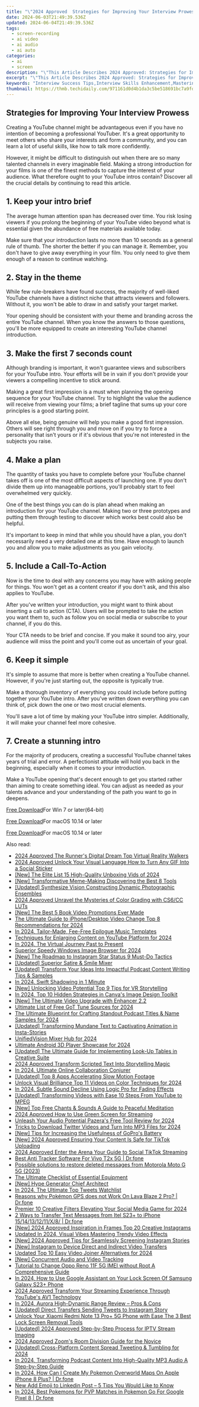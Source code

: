```yaml
---
title: "\"2024 Approved  Strategies for Improving Your Interview Prowess\""
date: 2024-06-03T21:49:39.536Z
updated: 2024-06-04T21:49:39.536Z
tags: 
  - screen-recording
  - ai video
  - ai audio
  - ai auto
categories: 
  - ai
  - screen
description: "\"This Article Describes 2024 Approved: Strategies for Improving Your Interview Prowess\""
excerpt: "\"This Article Describes 2024 Approved: Strategies for Improving Your Interview Prowess\""
keywords: "Interview Success Tips,Interview Skills Enhancement,Mastering Job Interviews,Boost Interview Performance,Effective Interview Strategies,Improve Interview Techniques,Elevate Your Interview Game"
thumbnail: https://thmb.techidaily.com/971161d0d4b1da3c5be518691bc7a9fd7e29d3fe831ffe5683f3df2b7e432663.jpg
---
```


## Strategies for Improving Your Interview Prowess

Creating a YouTube channel might be advantageous even if you have no intention of becoming a professional YouTuber. It's a great opportunity to meet others who share your interests and form a community, and you can learn a lot of useful skills, like how to talk more confidently.

However, it might be difficult to distinguish out when there are so many talented channels in every imaginable field. Making a strong introduction for your films is one of the finest methods to capture the interest of your audience. What therefore ought to your YouTube intros contain? Discover all the crucial details by continuing to read this article.

## 1\. Keep your intro brief

The average human attention span has decreased over time. You risk losing viewers if you prolong the beginning of your YouTube video beyond what is essential given the abundance of free materials available today.

Make sure that your introduction lasts no more than 10 seconds as a general rule of thumb. The shorter the better if you can manage it. Remember, you don't have to give away everything in your film. You only need to give them enough of a reason to continue watching.

## 2\. Stay in the theme

While few rule-breakers have found success, the majority of well-liked YouTube channels have a distinct niche that attracts viewers and followers. Without it, you won't be able to draw in and satisfy your target market.

Your opening should be consistent with your theme and branding across the entire YouTube channel. When you know the answers to those questions, you'll be more equipped to create an interesting YouTube channel introduction.

## 3\. Make the first 7 seconds count

Although branding is important, it won't guarantee views and subscribers for your YouTube intro. Your efforts will be in vain if you don't provide your viewers a compelling incentive to stick around.

Making a great first impression is a must when planning the opening sequence for your YouTube channel. Try to highlight the value the audience will receive from viewing your films; a brief tagline that sums up your core principles is a good starting point.

Above all else, being genuine will help you make a good first impression. Others will see right through you and move on if you try to force a personality that isn't yours or if it's obvious that you're not interested in the subjects you raise.

## 4\. Make a plan

The quantity of tasks you have to complete before your YouTube channel takes off is one of the most difficult aspects of launching one. If you don't divide them up into manageable portions, you'll probably start to feel overwhelmed very quickly.

One of the best things you can do is plan ahead when making an introduction for your YouTube channel. Making two or three prototypes and putting them through testing to discover which works best could also be helpful.

It's important to keep in mind that while you should have a plan, you don't necessarily need a very detailed one at this time. Have enough to launch you and allow you to make adjustments as you gain velocity.

## 5\. Include a Call-To-Action

Now is the time to deal with any concerns you may have with asking people for things. You won't get as a content creator if you don't ask, and this also applies to YouTube.

After you've written your introduction, you might want to think about inserting a call to action (CTA). Users will be prompted to take the action you want them to, such as follow you on social media or subscribe to your channel, if you do this.

Your CTA needs to be brief and concise. If you make it sound too airy, your audience will miss the point and you'll come out as uncertain of your goal.

## 6\. Keep it simple

It's simple to assume that more is better when creating a YouTube channel. However, if you're just starting out, the opposite is typically true.

Make a thorough inventory of everything you could include before putting together your YouTube intro. After you've written down everything you can think of, pick down the one or two most crucial elements.

You'll save a lot of time by making your YouTube intro simpler. Additionally, it will make your channel feel more cohesive.

## 7\. Create a stunning intro

For the majority of producers, creating a successful YouTube channel takes years of trial and error. A perfectionist attitude will hold you back in the beginning, especially when it comes to your introduction.

Make a YouTube opening that's decent enough to get you started rather than aiming to create something ideal. You can adjust as needed as your talents advance and your understanding of the path you want to go in deepens.

[Free Download](https://tools.techidaily.com/wondershare/filmora/download/)For Win 7 or later(64-bit)

[Free Download](https://tools.techidaily.com/wondershare/filmora/download/)For macOS 10.14 or later

</article

[Free Download](https://tools.techidaily.com/wondershare/filmora/download/)For macOS 10.14 or later

<ins class="adsbygoogle"
     style="display:block"
     data-ad-format="autorelaxed"
     data-ad-client="ca-pub-7571918770474297"
     data-ad-slot="1223367746"></ins>

<ins class="adsbygoogle"
     style="display:block"
     data-ad-format="autorelaxed"
     data-ad-client="ca-pub-7571918770474297"
     data-ad-slot="1223367746"></ins>



<ins class="adsbygoogle"
     style="display:block"
     data-ad-client="ca-pub-7571918770474297"
     data-ad-slot="8358498916"
     data-ad-format="auto"
     data-full-width-responsive="true"></ins>


<span class="atpl-alsoreadstyle">Also read:</span>
<div><ul>
<li><a href="https://some-approaches.techidaily.com/2024-approved-the-runners-digital-dream-top-virtual-reality-walkers/"><u>2024 Approved  The Runner's Digital Dream  Top Virtual Reality Walkers</u></a></li>
<li><a href="https://some-approaches.techidaily.com/2024-approved-unlock-your-visual-language-how-to-turn-any-gif-into-a-social-sticker/"><u>2024 Approved  Unlock Your Visual Language  How to Turn Any GIF Into a Social Sticker</u></a></li>
<li><a href="https://some-approaches.techidaily.com/new-the-elite-list-15-high-quality-unboxing-vids-of-2024/"><u>[New] The Elite List  15 High-Quality Unboxing Vids of 2024</u></a></li>
<li><a href="https://some-approaches.techidaily.com/new-transformative-meme-making-discovering-the-best-8-tools/"><u>[New] Transformative Meme-Making  Discovering the Best 8 Tools</u></a></li>
<li><a href="https://some-approaches.techidaily.com/updated-synthesize-vision-constructing-dynamic-photographic-ensembles/"><u>[Updated] Synthesize Vision  Constructing Dynamic Photographic Ensembles</u></a></li>
<li><a href="https://some-approaches.techidaily.com/2024-approved-unravel-the-mysteries-of-color-grading-with-cs6cc-luts/"><u>2024 Approved  Unravel the Mysteries of Color Grading with CS6/CC LUTs</u></a></li>
<li><a href="https://some-approaches.techidaily.com/new-the-best-5-book-video-promotions-ever-made/"><u>[New] The Best 5 Book Video Promotions Ever Made</u></a></li>
<li><a href="https://some-approaches.techidaily.com/the-ultimate-guide-to-iphonedesktop-video-change-top-8-recommendations-for-2024/"><u>The Ultimate Guide to iPhone/Desktop Video Change  Top 8 Recommendations for 2024</u></a></li>
<li><a href="https://some-approaches.techidaily.com/in-2024-tailor-made-fee-free-epilogue-music-templates/"><u>In 2024, Tailor-Made, Fee-Free Epilogue Music Templates</u></a></li>
<li><a href="https://some-approaches.techidaily.com/techniques-for-enlarging-content-on-youtube-platform-for-2024/"><u>Techniques for Enlarging Content on YouTube Platform for 2024</u></a></li>
<li><a href="https://some-approaches.techidaily.com/in-2024-the-virtual-journey-past-to-present/"><u>In 2024, The Virtual Journey  Past to Present</u></a></li>
<li><a href="https://some-approaches.techidaily.com/superior-speedy-windows-image-browser-for-2024/"><u>Superior Speedy Windows Image Browser for 2024</u></a></li>
<li><a href="https://some-approaches.techidaily.com/new-the-roadmap-to-instagram-star-status-9-must-do-tactics/"><u>[New] The Roadmap to Instagram Star Status  9 Must-Do Tactics</u></a></li>
<li><a href="https://some-approaches.techidaily.com/updated-superior-satire-and-smile-mixer/"><u>[Updated] Superior Satire & Smile Mixer</u></a></li>
<li><a href="https://some-approaches.techidaily.com/updated-transform-your-ideas-into-impactful-podcast-content-writing-tips-and-samples/"><u>[Updated] Transform Your Ideas Into Impactful Podcast Content  Writing Tips & Samples</u></a></li>
<li><a href="https://some-approaches.techidaily.com/in-2024-swift-shadowing-in-1-minute/"><u>In 2024, Swift Shadowing in 1 Minute</u></a></li>
<li><a href="https://some-approaches.techidaily.com/new-unlocking-video-potential-top-9-tips-for-vr-storytelling/"><u>[New] Unlocking Video Potential  Top 9 Tips for VR Storytelling</u></a></li>
<li><a href="https://some-approaches.techidaily.com/in-2024-top-10-hidden-strategies-in-canvas-image-design-toolkit/"><u>In 2024, Top 10 Hidden Strategies in Canva's Image Design Toolkit</u></a></li>
<li><a href="https://some-approaches.techidaily.com/new-the-ultimate-video-upgrade-with-enhancer-22/"><u>[New] The Ultimate Video Upgrade with Enhancer 2.2</u></a></li>
<li><a href="https://some-approaches.techidaily.com/ultimate-list-of-free-got-tune-sources-for-2024/"><u>Ultimate List of Free GoT Tune Sources for 2024</u></a></li>
<li><a href="https://some-approaches.techidaily.com/the-ultimate-blueprint-for-crafting-standout-podcast-titles-and-name-samples-for-2024/"><u>The Ultimate Blueprint for Crafting Standout Podcast Titles & Name Samples for 2024</u></a></li>
<li><a href="https://some-approaches.techidaily.com/updated-transforming-mundane-text-to-captivating-animation-in-insta-stories/"><u>[Updated] Transforming Mundane Text to Captivating Animation in Insta-Stories</u></a></li>
<li><a href="https://some-approaches.techidaily.com/unifiedvision-mixer-hub-for-2024/"><u>UnifiedVision Mixer Hub for 2024</u></a></li>
<li><a href="https://some-approaches.techidaily.com/ultimate-android-3d-player-showcase-for-2024/"><u>Ultimate Android 3D Player Showcase for 2024</u></a></li>
<li><a href="https://some-approaches.techidaily.com/updated-the-ultimate-guide-for-implementing-look-up-tables-in-creative-suite/"><u>[Updated] The Ultimate Guide for Implementing Look-Up Tables in Creative Suite</u></a></li>
<li><a href="https://some-approaches.techidaily.com/2024-approved-transform-scripted-text-into-storytelling-magic/"><u>2024 Approved  Transform Scripted Text Into Storytelling Magic</u></a></li>
<li><a href="https://some-approaches.techidaily.com/in-2024-ultimate-online-collaboration-conjurer/"><u>In 2024, Ultimate Online Collaboration Conjurer</u></a></li>
<li><a href="https://some-approaches.techidaily.com/updated-top-8-apps-accelerating-slow-motion-footage/"><u>[Updated] Top 8 Apps  Accelerating Slow Motion Footage</u></a></li>
<li><a href="https://some-approaches.techidaily.com/unlock-visual-brilliance-top-11-videos-on-color-techniques-for-2024/"><u>Unlock Visual Brilliance  Top 11 Videos on Color Techniques for 2024</u></a></li>
<li><a href="https://some-approaches.techidaily.com/in-2024-subtle-sound-decline-using-logic-pro-for-fading-effects/"><u>In 2024, Subtle Sound Decline  Using Logic Pro for Fading Effects</u></a></li>
<li><a href="https://some-approaches.techidaily.com/updated-transforming-videos-with-ease-10-steps-from-youtube-to-mpeg/"><u>[Updated] Transforming Videos with Ease  10 Steps From YouTube to MPEG</u></a></li>
<li><a href="https://some-approaches.techidaily.com/new-top-free-chants-and-sounds-a-guide-to-peaceful-meditation/"><u>[New] Top Free Chants & Sounds  A Guide to Peaceful Meditation</u></a></li>
<li><a href="https://some-approaches.techidaily.com/2024-approved-how-to-use-green-screen-for-streaming/"><u>2024 Approved  How to Use Green Screen for Streaming</u></a></li>
<li><a href="https://some-approaches.techidaily.com/unleash-your-audio-potential-pazeras-free-tool-review-for-2024/"><u>Unleash Your Audio Potential  Pazera's Free Tool Review for 2024</u></a></li>
<li><a href="https://some-approaches.techidaily.com/tricks-to-download-twitter-videos-and-turn-into-mp3-files-for-2024/"><u>Tricks to Download Twitter Videos and Turn Into MP3 Files for 2024</u></a></li>
<li><a href="https://some-approaches.techidaily.com/new-tips-for-increasing-the-usefulness-of-gopros-battery/"><u>[New] Tips for Increasing the Usefulness of GoPro's Battery</u></a></li>
<li><a href="https://tiktok-clips.techidaily.com/new-2024-approved-ensuring-your-content-is-safe-for-tiktok-uploading/"><u>[New] 2024 Approved  Ensuring Your Content Is Safe for TikTok Uploading</u></a></li>
<li><a href="https://tiktok-clips.techidaily.com/2024-approved-enter-the-arena-your-guide-to-social-tiktok-streaming/"><u>2024 Approved  Enter the Arena  Your Guide to Social TikTok Streaming</u></a></li>
<li><a href="https://android-location-track.techidaily.com/best-anti-tracker-software-for-vivo-t2x-5g-drfone-by-drfone-virtual-android/"><u>Best Anti Tracker Software For Vivo T2x 5G | Dr.fone</u></a></li>
<li><a href="https://review-topics.techidaily.com/possible-solutions-to-restore-deleted-messages-from-motorola-moto-g-5g-2023-by-fonelab-android-recover-messages/"><u>Possible solutions to restore deleted messages from Motorola Moto G 5G (2023)</u></a></li>
<li><a href="https://youtube-videos.techidaily.com/the-ultimate-checklist-of-essential-equipment/"><u>The Ultimate Checklist of Essential Equipment</u></a></li>
<li><a href="https://some-knowledge.techidaily.com/new-hype-generator-chief-architect/"><u>[New] Hype Generator Chief Architect</u></a></li>
<li><a href="https://twitter-videos.techidaily.com/in-2024-the-ultimate-top-tweets-watchlist/"><u>In 2024, The Ultimate Top Tweets Watchlist</u></a></li>
<li><a href="https://android-pokemon-go.techidaily.com/reasons-why-pokemon-gps-does-not-work-on-lava-blaze-2-pro-drfone-by-drfone-virtual-android/"><u>Reasons why Pokémon GPS does not Work On Lava Blaze 2 Pro? | Dr.fone</u></a></li>
<li><a href="https://tiktok-clips.techidaily.com/premier-10-creative-filters-elevating-your-social-media-game-for-2024/"><u>Premier 10 Creative Filters Elevating Your Social Media Game for 2024</u></a></li>
<li><a href="https://blog-min.techidaily.com/2-ways-to-transfer-text-messages-from-itel-s23plus-to-iphone-1514131211x8-drfone-by-drfone-transfer-from-android-transfer-from-android/"><u>2 Ways to Transfer Text Messages from Itel S23+ to iPhone 15/14/13/12/11/X/8/ | Dr.fone</u></a></li>
<li><a href="https://instagram-video-recordings.techidaily.com/new-2024-approved-inspiration-in-frames-top-20-creative-instagrams/"><u>[New] 2024 Approved  Inspiration in Frames  Top 20 Creative Instagrams</u></a></li>
<li><a href="https://smart-video-creator.techidaily.com/updated-in-2024-visual-vibes-mastering-trendy-video-effects/"><u>Updated In 2024, Visual Vibes Mastering Trendy Video Effects</u></a></li>
<li><a href="https://instagram-videos.techidaily.com/new-2024-approved-tips-for-seamlessly-screening-instagram-stories/"><u>[New] 2024 Approved  Tips for Seamlessly Screening Instagram Stories</u></a></li>
<li><a href="https://instagram-video-files.techidaily.com/new-instagram-to-device-direct-and-indirect-video-transfers/"><u>[New] Instagram to Device  Direct and Indirect Video Transfers</u></a></li>
<li><a href="https://video-creation-software.techidaily.com/updated-top-10-easy-video-joiner-alternatives-for-2024/"><u>Updated Top 10 Easy Video Joiner Alternatives for 2024</u></a></li>
<li><a href="https://screen-video-capture.techidaily.com/new-concurrent-audio-and-video-tracking/"><u>[New] Concurrent Audio and Video Tracking</u></a></li>
<li><a href="https://sim-unlock.techidaily.com/tutorial-to-change-oppo-reno-11f-5g-imei-without-root-a-comprehensive-guide-by-drfone-android/"><u>Tutorial to Change Oppo Reno 11F 5G IMEI without Root A Comprehensive Guide</u></a></li>
<li><a href="https://android-unlock.techidaily.com/in-2024-how-to-use-google-assistant-on-your-lock-screen-of-samsung-galaxy-s23plus-phone-by-drfone-android/"><u>In 2024, How to Use Google Assistant on Your Lock Screen Of Samsung Galaxy S23+ Phone</u></a></li>
<li><a href="https://youtube-help.techidaily.com/2024-approved-transform-your-streaming-experience-through-youtubes-av1-technology/"><u>2024 Approved  Transform Your Streaming Experience Through YouTube's AV1 Technology</u></a></li>
<li><a href="https://extra-lessons.techidaily.com/in-2024-aurora-high-dynamic-range-review-pros-and-cons/"><u>In 2024, Aurora High-Dynamic Range Review – Pros & Cons</u></a></li>
<li><a href="https://twitter-videos.techidaily.com/updated-direct-transfers-sending-tweets-to-instagram-story/"><u>[Updated] Direct Transfers  Sending Tweets to Instagram Story</u></a></li>
<li><a href="https://unlock-android.techidaily.com/unlock-your-xiaomi-redmi-note-13-proplus-5g-phone-with-ease-the-3-best-lock-screen-removal-tools-by-drfone-android/"><u>Unlock Your Xiaomi Redmi Note 13 Pro+ 5G Phone with Ease The 3 Best Lock Screen Removal Tools</u></a></li>
<li><a href="https://screen-activity-recording.techidaily.com/updated-2024-approved-step-by-step-process-for-iptv-stream-imaging/"><u>[Updated] 2024 Approved  Step-by-Step Process for IPTV Stream Imaging</u></a></li>
<li><a href="https://screen-sharing-recording.techidaily.com/2024-approved-zooms-room-division-guide-for-the-novice/"><u>2024 Approved  Zoom's Room Division Guide for the Novice</u></a></li>
<li><a href="https://twitter-clips.techidaily.com/updated-cross-platform-content-spread-tweeting-and-tumbling-for-2024/"><u>[Updated] Cross-Platform Content Spread  Tweeting & Tumbling for 2024</u></a></li>
<li><a href="https://voice-adjusting.techidaily.com/in-2024-transforming-podcast-content-into-high-quality-mp3-audio-a-step-by-step-guide/"><u>In 2024, Transforming Podcast Content Into High-Quality MP3 Audio A Step-by-Step Guide</u></a></li>
<li><a href="https://ios-pokemon-go.techidaily.com/in-2024-how-can-i-create-my-pokemon-overworld-maps-on-apple-iphone-8-plus-drfone-by-drfone-virtual-ios/"><u>In 2024, How Can I Create My Pokemon Overworld Maps On Apple iPhone 8 Plus? | Dr.fone</u></a></li>
<li><a href="https://ai-editing-video.techidaily.com/new-add-emoji-to-linkedin-post-5-tips-you-would-like-to-know/"><u>New Add Emoji to Linkedin Post – 5 Tips You Would Like to Know</u></a></li>
<li><a href="https://pokemon-go-android.techidaily.com/in-2024-best-pokemons-for-pvp-matches-in-pokemon-go-for-google-pixel-8-drfone-by-drfone-virtual-android/"><u>In 2024, Best Pokemons for PVP Matches in Pokemon Go For Google Pixel 8 | Dr.fone</u></a></li>
</ul></div>
